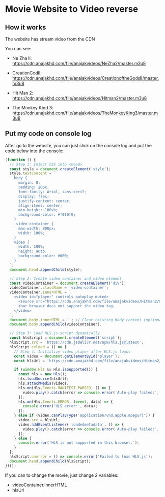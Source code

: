 # Movie Website to Video reverse

## How it works

The website has stream video from the CDN

You can see:

- Ne Zha II: https://cdn.anajakhd.com/file/anajakvideos/NeZha2/master.m3u8

- CreationGodII: https://cdn.anajakhd.com/file/anajakvideos/CreationoftheGodsII/master.m3u8

- Hit Man 2: https://cdn.anajakhd.com/file/anajakvideos/Hitman2/master.m3u8 

- The Monkey Kind 3: https://cdn.anajakhd.com/file/anajakvideos/TheMonkeyKing3/master.m3u8


## Put my code on console log

After go to the website, you can just click on the console log and put the code below into the console:

```javascript
(function () {
  // Step 1: Inject CSS into <head>
  const style = document.createElement('style');
  style.textContent = `
    body {
      margin: 0;
      padding: 20px;
      font-family: Arial, sans-serif;
      display: flex;
      justify-content: center;
      align-items: center;
      min-height: 100vh;
      background-color: #f0f0f0;
    }
    .video-container {
      max-width: 800px;
      width: 100%;
    }
    video {
      width: 100%;
      height: auto;
      background-color: #000;
    }
  `;
  document.head.appendChild(style);

  // Step 2: Create video container and video element
  const videoContainer = document.createElement('div');
  videoContainer.className = 'video-container';
  videoContainer.innerHTML = `
    <video id="player" controls autoplay muted>
      <source src="https://cdn.anajakhd.com/file/anajakvideos/Hitman2/master.m3u8" type="application/x-mpegURL">
      Your browser does not support the video tag.
    </video>
  `;
  document.body.innerHTML = ''; // Clear existing body content (optional, remove if you want to append)
  document.body.appendChild(videoContainer);

  // Step 3: Load HLS.js script dynamically
  const hlsScript = document.createElement('script');
  hlsScript.src = 'https://cdn.jsdelivr.net/npm/hls.js@latest';
  hlsScript.onload = () => {
    // Step 4: Initialize video player after HLS.js loads
    const video = document.getElementById('player');
    const hlsUrl = 'https://cdn.anajakhd.com/file/anajakvideos/Hitman2/master.m3u8';

    if (window.Hls && Hls.isSupported()) {
      const hls = new Hls();
      hls.loadSource(hlsUrl);
      hls.attachMedia(video);
      hls.on(Hls.Events.MANIFEST_PARSED, () => {
        video.play().catch(error => console.error('Auto-play failed:', error));
      });
      hls.on(Hls.Events.ERROR, (event, data) => {
        console.error('HLS error:', data);
      });
    } else if (video.canPlayType('application/vnd.apple.mpegurl')) {
      video.src = hlsUrl;
      video.addEventListener('loadedmetadata', () => {
        video.play().catch(error => console.error('Auto-play failed:', error));
      });
    } else {
      console.error('HLS is not supported in this browser.');
    }
  };
  hlsScript.onerror = () => console.error('Failed to load HLS.js');
  document.head.appendChild(hlsScript);
})();
```

If you can to change the movie, just change 2 variables:

- videoContainer.innerHTML 
- hlsUrl 
